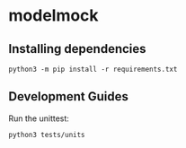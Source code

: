 # modelmock

## Installing dependencies

```shell
python3 -m pip install -r requirements.txt
```

## Development Guides

Run the unittest:

```shell
python3 tests/units
```
